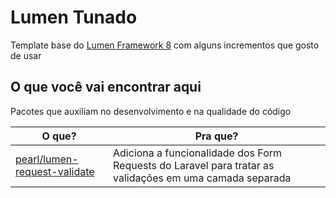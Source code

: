 # Lumen Tunado

Template base do [Lumen Framework 8](https://lumen.laravel.com/) com alguns incrementos que gosto de usar

## O que você vai encontrar aqui 

Pacotes que auxiliam no desenvolvimento e na qualidade do código

| O que? | Pra que? |
| ----- | ----- |
|[pearl/lumen-request-validate](https://github.com/pearlkrishn/lumen-request-validate)| Adiciona a funcionalidade dos Form Requests do Laravel para tratar as validações em uma camada separada |
 

